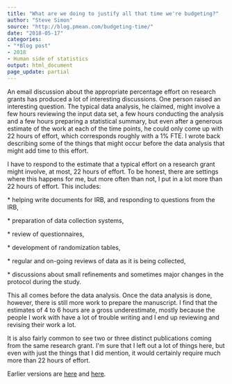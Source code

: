 ```yaml
---
title: "What are we doing to justify all that time we're budgeting?"
author: "Steve Simon"
source: "http://blog.pmean.com/budgeting-time/"
date: "2018-05-17"
categories:
- "*Blog post"
- 2018
- Human side of statistics
output: html_document
page_update: partial
---
```


An email discussion about the appropriate percentage effort on research
grants has produced a lot of interesting discussions. One person raised
an interesting question. The typical data analysis, he claimed, might
involve a few hours reviewing the input data set, a few hours conducting
the analysis and a few hours preparing a statistical summary, but even
after a generous estimate of the work at each of the time points, he
could only come up with 22 hours of effort, which corresponds roughly
with a 1% FTE. I wrote back describing some of the things that might
occur before the data analysis that might add time to this
effort.

<!---More--->

I have to respond to the estimate that a typical effort on a research
grant might involve, at most, 22 hours of effort. To be honest, there
are settings where this happens for me, but more often than not, I put
in a lot more than 22 hours of effort. This includes:

\* helping write documents for IRB, and responding to questions from the
IRB,

\* preparation of data collection systems,

\* review of questionnaires,

\* development of randomization tables,

\* regular and on-going reviews of data as it is being collected,

\* discussions about small refinements and sometimes major changes in
the protocol during the study.

This all comes before the data analysis. Once the data analysis is done,
however, there is still more work to prepare the manuscript. I find that
the estimates of 4 to 6 hours are a gross underestimate, mostly because
the people I work with have a lot of trouble writing and I end up
reviewing and revising their work a lot.

It is also fairly common to see two or three distinct publications
coming from the same research grant. I'm sure that I left out a lot of
things here, but even with just the things that I did mention, it would
certainly require much more than 22 hours of effort.

Earlier versions are [here][sim1] and [here][sim2].
 
[sim1]: http://blog.pmean.com/budgeting-time/
[sim2]: http://new.pmean.com/budgeting-time/
